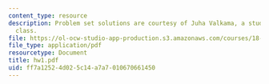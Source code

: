 ```yaml
---
content_type: resource
description: Problem set solutions are courtesy of Juha Valkama, a student in the
  class.
file: https://ol-ocw-studio-app-production.s3.amazonaws.com/courses/18-06ci-linear-algebra-communications-intensive-spring-2004/ff7a12524d025c14a7a7010670661450_hw1.pdf
file_type: application/pdf
resourcetype: Document
title: hw1.pdf
uid: ff7a1252-4d02-5c14-a7a7-010670661450
---
```

